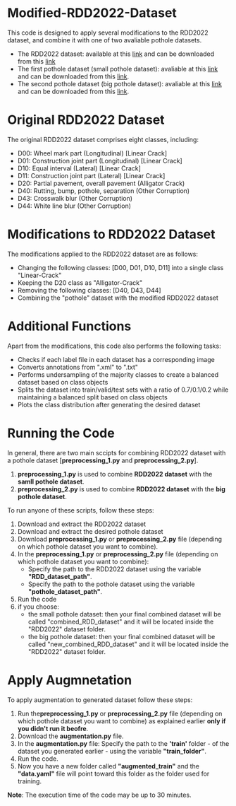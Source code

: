 # Modified-RDD2022-Dataset
This code is designed to apply several modifications to the RDD2022 dataset, and combine it with one of two avaliable pothole datasets.

* The RDD2022 dataset: available at this [link](https://doi.org/10.48550/arXiv.2209.08538) and can be downloaded from this [link](https://figshare.com/articles/dataset/RDD2022_-_The_multi-national_Road_Damage_Dataset_released_through_CRDDC_2022/21431547?file=38030910)
* The first pothole dataset (small pothole dataset): avaliable at this [link](https://www.sciencedirect.com/science/article/pii/S2352340923003256?via%3Dihub) and can be downloaded from this [link](https://data.mendeley.com/datasets/tp95cdvgm8/1).
* The second pothole dataset (big pothole dataset): avaliable at this [link](https://learnopencv.com/train-yolov8-on-custom-dataset/) and can be downloaded from this [link](https://www.dropbox.com/s/qvglw8pqo16769f/pothole_dataset_v8.zip?dl=1).


# Original RDD2022 Dataset
The original RDD2022 dataset comprises eight classes, including:
* D00: Wheel mark part (Longitudinal) [Linear Crack]
* D01: Construction joint part (Longitudinal) [Linear Crack]
* D10: Equal interval (Lateral) [Linear Crack]
* D11: Construction joint part (Lateral) [Linear Crack]
* D20: Partial pavement, overall pavement (Alligator Crack)
* D40: Rutting, bump, pothole, separation (Other Corruption)
* D43: Crosswalk blur (Other Corruption)
* D44: White line blur (Other Corruption)


# Modifications to RDD2022 Dataset
The modifications applied to the RDD2022 dataset are as follows:
- Changing the following classes: [D00, D01, D10, D11] into a single class "Linear-Crack"
- Keeping the D20 class as "Alligator-Crack"
- Removing the following classes: [D40, D43, D44]
- Combining the "pothole" dataset with the modified RDD2022 dataset


# Additional Functions
Apart from the modifications, this code also performs the following tasks:
- Checks if each label file in each dataset has a corresponding image
- Converts annotations from ".xml" to ".txt"
- Performs undersampling of the majority classes to create a balanced dataset based on class objects
- Splits the dataset into train/valid/test sets with a ratio of 0.7/0.1/0.2 while maintaining a balanced split based on class objects
- Plots the class distribution after generating the desired dataset


# Running the Code
In general, there are two main sccipts for combining RDD2022 dataset with a pothole dataset [**preprocessing_1.py** and **preprocessing_2.py**]. 


1) **preprocessing_1.py** is used to combine **RDD2022 dataset** with the **samll pothole dataset**.
2) **preprocessing_2.py** is used to combine **RDD2022 dataset** with the **big pothole dataset**.

To run anyone of these scripts, follow these steps:

1) Download and extract the RDD2022 dataset
2) Download and extract the desired pothole dataset 
3) Download **preprocessing_1.py** or **preprocessing_2.py** file (depending on which pothole dataset you want to combine).
4) In the **preprocessing_1.py** or **preprocessing_2.py** file (depending on which pothole dataset you want to combine):
	* Specify the path to the RDD2022 dataset using the variable **"RDD_dataset_path"**.
	* Specify the path to the pothole dataset using the variable **"pothole_dataset_path"**.
5) Run the code 
6) if you choose:
	* the small pothole dataset: then your final combined dataset will be called "combined_RDD_dataset" and it will be located inside the "RDD2022" dataset folder.
	* the big pothole dataset: then your final combined dataset will be called "new_combined_RDD_dataset" and it will be located inside the "RDD2022" dataset folder.

# Apply Augmnetation
To apply augmentation to generated dataset follow these steps:
1) Run the**preprocessing_1.py** or **preprocessing_2.py** file (depending on which pothole dataset you want to combine) as explained earlier **only if you didn't run it beofre**.
2) Download the **augmentation.py** file.
3) In the **augmentation.py** file: Specify the path to the **'train'** folder - of the dataset you generated earlier - using the variable **"train_folder"**.
4) Run the code.
5) Now you have a new folder called **"augmented_train"** and the **"data.yaml"** file will point toward this folder as the folder used for training.

**Note**: The execution time of the code may be up to 30 minutes.




